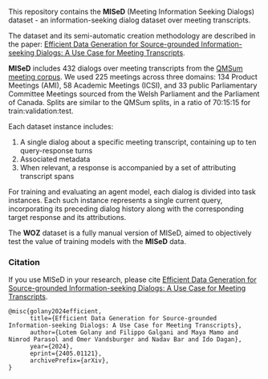 This repository contains the **MISeD** (Meeting Information Seeking Dialogs) dataset - an information-seeking dialog dataset over meeting transcripts. 

The dataset and its semi-automatic creation methodology are described in the paper: [Efficient Data Generation for Source-grounded Information-seeking Dialogs: A Use Case for Meeting Transcripts](https://arxiv.org/pdf/2405.01121).

**MISeD** includes 432 dialogs over meeting transcripts from the [QMSum meeting corpus](https://github.com/Yale-LILY/QMSum).
We used 225 meetings across three domains: 134 Product Meetings (AMI), 58 Academic Meetings (ICSI), and 33 public Parliamentary Committee Meetings sourced from the Welsh Parliament and the Parliament of Canada.
Splits are similar to the QMSum splits, in a ratio of 70:15:15 for train:validation:test.

Each dataset instance includes:
1. A single dialog about a specific meeting transcript, containing up to ten query-response turns
2. Associated metadata
3. When relevant, a response is accompanied by a set of attributing transcript spans

For training and evaluating an agent model, each dialog is divided into task instances. Each such instance represents a single current query, incorporating its preceding dialog history along with the corresponding target response and its attributions.

The **WOZ** dataset is a fully manual version of MISeD, aimed to objectively test the value of training models with the **MISeD** data.

### Citation
If you use MISeD in your research, please cite [Efficient Data Generation for Source-grounded Information-seeking Dialogs: A Use Case for Meeting Transcripts](https://arxiv.org/pdf/2405.01121).
```
@misc{golany2024efficient,
      title={Efficient Data Generation for Source-grounded Information-seeking Dialogs: A Use Case for Meeting Transcripts}, 
      author={Lotem Golany and Filippo Galgani and Maya Mamo and Nimrod Parasol and Omer Vandsburger and Nadav Bar and Ido Dagan},
      year={2024},
      eprint={2405.01121},
      archivePrefix={arXiv},      
}
```

